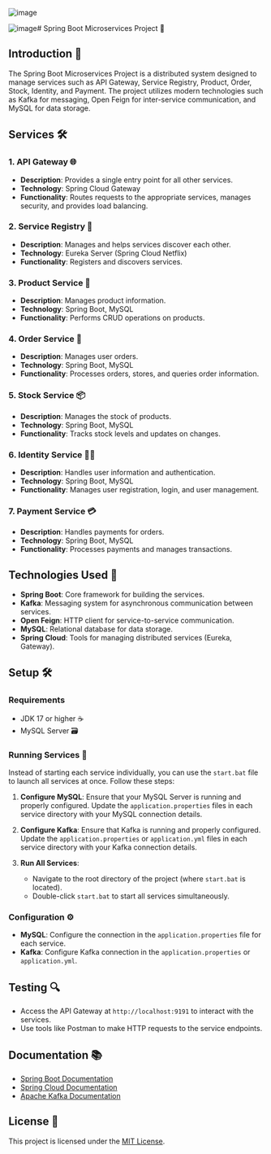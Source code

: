 ![image](https://github.com/user-attachments/assets/5798b47f-11b5-44b5-9655-705239a929d3)

![image](https://github.com/user-attachments/assets/971fbd4f-0504-4135-9652-0e97e7a4eaf0)# Spring Boot Microservices Project 🚀

## Introduction 🌟

The Spring Boot Microservices Project is a distributed system designed to manage services such as API Gateway, Service Registry, Product, Order, Stock, Identity, and Payment. The project utilizes modern technologies such as Kafka for messaging, Open Feign for inter-service communication, and MySQL for data storage.

## Services 🛠️

### 1. API Gateway 🌐
- **Description**: Provides a single entry point for all other services.
- **Technology**: Spring Cloud Gateway
- **Functionality**: Routes requests to the appropriate services, manages security, and provides load balancing.

### 2. Service Registry 📜
- **Description**: Manages and helps services discover each other.
- **Technology**: Eureka Server (Spring Cloud Netflix)
- **Functionality**: Registers and discovers services.

### 3. Product Service 🛒
- **Description**: Manages product information.
- **Technology**: Spring Boot, MySQL
- **Functionality**: Performs CRUD operations on products.

### 4. Order Service 🧾
- **Description**: Manages user orders.
- **Technology**: Spring Boot, MySQL
- **Functionality**: Processes orders, stores, and queries order information.

### 5. Stock Service 📦
- **Description**: Manages the stock of products.
- **Technology**: Spring Boot, MySQL
- **Functionality**: Tracks stock levels and updates on changes.

### 6. Identity Service 🧑‍💻
- **Description**: Handles user information and authentication.
- **Technology**: Spring Boot, MySQL
- **Functionality**: Manages user registration, login, and user management.

### 7. Payment Service 💳
- **Description**: Handles payments for orders.
- **Technology**: Spring Boot, MySQL
- **Functionality**: Processes payments and manages transactions.

## Technologies Used 🔧

- **Spring Boot**: Core framework for building the services.
- **Kafka**: Messaging system for asynchronous communication between services.
- **Open Feign**: HTTP client for service-to-service communication.
- **MySQL**: Relational database for data storage.
- **Spring Cloud**: Tools for managing distributed services (Eureka, Gateway).

## Setup 🛠️

### Requirements
- JDK 17 or higher ☕
- MySQL Server 🗃️

### Running Services 🚀

Instead of starting each service individually, you can use the `start.bat` file to launch all services at once. Follow these steps:

1. **Configure MySQL**: Ensure that your MySQL Server is running and properly configured. Update the `application.properties` files in each service directory with your MySQL connection details.

2. **Configure Kafka**: Ensure that Kafka is running and properly configured. Update the `application.properties` or `application.yml` files in each service directory with your Kafka connection details.

3. **Run All Services**:
   - Navigate to the root directory of the project (where `start.bat` is located).
   - Double-click `start.bat` to start all services simultaneously.

### Configuration ⚙️

- **MySQL**: Configure the connection in the `application.properties` file for each service.
- **Kafka**: Configure Kafka connection in the `application.properties` or `application.yml`.

## Testing 🔍

- Access the API Gateway at `http://localhost:9191` to interact with the services.
- Use tools like Postman to make HTTP requests to the service endpoints.

## Documentation 📚

- [Spring Boot Documentation](https://spring.io/projects/spring-boot)
- [Spring Cloud Documentation](https://spring.io/projects/spring-cloud)
- [Apache Kafka Documentation](https://kafka.apache.org/documentation/)

## License 📝

This project is licensed under the [MIT License](LICENSE).
